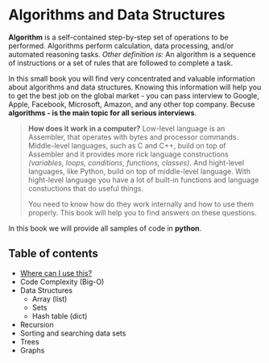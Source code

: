 # Algorithms and Data Structures

**Algorithm** is a self-contained step-by-step set of operations to be performed. Algorithms perform calculation, data processing, and/or automated reasoning tasks. *Other definition is:* An algorithm is a sequence of instructions or a set of rules that are followed to complete a task.

In this small book you will find very concentrated and valuable information about algorithms and data structures. Knowing this information will help you to get the best job on the global market - you can pass interview to Google, Apple, Facebook, Microsoft, Amazon, and any other top company. Becuse **algorithms - is the main topic for all serious interviews**.

> **How does it work in a computer?** Low-level language is an Assembler, that operates with bytes and processor commands. Middle-level languages, such as C and C++, build on top of Assembler and it provides more rick language constructions *(variables, loops, conditions, functions, classes)*. And hight-level languages, like Python, build on top of middle-level language. With hight-level language you have a lot of built-in functions and language constuctions that do useful things.
>
> You need to know how do they work internally and how to use them properly. This book will help you to find answers on these questions.

In this book we will provide all samples of code in **python**.

## Table of contents

- [Where can I use this?](chapters/01-Usage)
- Code Complexity (Big-O)
- Data Structures
  - Array (list)
  - Sets
  - Hash table (dict)
- Recursion
- Sorting and searching data sets
- Trees
- Graphs

